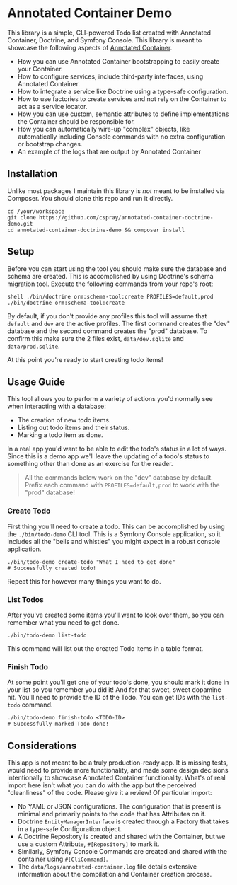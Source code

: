 # Annotated Container Demo

This library is a simple, CLI-powered Todo list created with Annotated Container, Doctrine, and Symfony Console. This 
library is meant to showcase the following aspects of [Annotated Container](https://github.com/cspray/annotated-container).

- How you can use Annotated Container bootstrapping to easily create your Container.
- How to configure services, include third-party interfaces, using Annotated Container.
- How to integrate a service like Doctrine using a type-safe configuration.
- How to use factories to create services and not rely on the Container to act as a service locator.
- How you can use custom, semantic attributes to define implementations the Container should be responsible for.
- How you can automatically wire-up "complex" objects, like automatically including Console commands with no extra configuration or bootstrap changes.
- An example of the logs that are output by Annotated Container

## Installation

Unlike most packages I maintain this library is _not_ meant to be installed via Composer. You should clone this repo and run it directly.

```shell
cd /your/workspace
git clone https://github.com/cspray/annotated-container-doctrine-demo.git
cd annotated-container-doctrine-demo && composer install
```

## Setup

Before you can start using the tool you should make sure the database and schema are created. This is accomplished by 
using Doctrine's schema migration tool. Execute the following commands from your repo's root:

``shell
./bin/doctrine orm:schema-tool:create
PROFILES=default,prod ./bin/doctrine orm:schema-tool:create
``

By default, if you don't provide any profiles this tool will assume that `default` and `dev` are the active profiles. 
The first command creates the "dev" database and the second command creates the "prod" database. To confirm this make 
sure the 2 files exist, `data/dev.sqlite` and `data/prod.sqlite`.

At this point you're ready to start creating todo items!

## Usage Guide

This tool allows you to perform a variety of actions you'd normally see when interacting with a database:

- The creation of new todo items.
- Listing out todo items and their status.
- Marking a todo item as done.

In a real app you'd want to be able to edit the todo's status in a lot of ways. Since this is a demo app we'll leave the 
updating of a todo's status to something other than done as an exercise for the reader.

> All the commands below work on the "dev" database by default. Prefix each command with `PROFILES=default,prod` to 
> work with the "prod" database!

### Create Todo

First thing you'll need to create a todo. This can be accomplished by using the `./bin/todo-demo` CLI tool. This is a 
Symfony Console application, so it includes all the "bells and whistles" you might expect in a robust console application.

```shell
./bin/todo-demo create-todo "What I need to get done"
# Successfully created todo!
```

Repeat this for however many things you want to do.

### List Todos

After you've created some items you'll want to look over them, so you can remember what you need to get done.

```shell
./bin/todo-demo list-todo
```

This command will list out the created Todo items in a table format.

### Finish Todo

At some point you'll get one of your todo's done, you should mark it done in your list so you remember you did it! And 
for that sweet, sweet dopamine hit. You'll need to provide the ID of the Todo. You can get IDs with the `list-todo` 
command.

```shell
./bin/todo-demo finish-todo <TODO-ID>
# Successfully marked Todo done!
```

## Considerations

This app is not meant to be a truly production-ready app. It is missing tests, would need to provide more functionality, 
and made some design decisions intentionally to showcase Annotated Container functionality. What's of real import here 
isn't what you can do with the app but the perceived "cleanliness" of the code. Please give it a review! Of particular 
import:

- No YAML or JSON configurations. The configuration that is present is minimal and primarily points to the code that has Attributes on it.
- Doctrine `EntityManagerInterface` is created through a Factory that takes in a type-safe Configuration object.
- A Doctrine Repository is created and shared with the Container, but we use a custom Attribute, `#[Repository]` to mark it.
- Similarly, Symfony Console Commands are created and shared with the container using `#[CliCommand]`.
- The `data/logs/annotated-container.log` file details extensive information about the compilation and Container creation process.